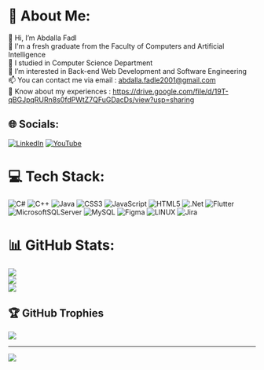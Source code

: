 # 💫 About Me:
👋 Hi, I’m Abdalla Fadl<br>🌱 I'm a fresh graduate from the Faculty of Computers and Artificial Intelligence<br>🌱 I studied in Computer Science Department <br>👀 I’m interested in Back-end Web Development and Software Engineering<br>📫 You can contact me via email : abdalla.fadle2001@gmail.com<br>📄 Know about my experiences : https://drive.google.com/file/d/19T-qBGJpqRURn8s0fdPWtZ7QFuGDacDs/view?usp=sharing<br>


## 🌐 Socials:
[![LinkedIn](https://img.shields.io/badge/LinkedIn-%230077B5.svg?logo=linkedin&logoColor=white)](https://linkedin.com/abdallafadl/) [![YouTube](https://img.shields.io/badge/YouTube-%23FF0000.svg?logo=YouTube&logoColor=white)](https://youtube.com/c/abdallafadl) 

# 💻 Tech Stack:
![C#](https://img.shields.io/badge/c%23-%23239120.svg?style=plastic&logo=c-sharp&logoColor=white) ![C++](https://img.shields.io/badge/c++-%2300599C.svg?style=plastic&logo=c%2B%2B&logoColor=white) ![Java](https://img.shields.io/badge/java-%23ED8B00.svg?style=plastic&logo=java&logoColor=white) ![CSS3](https://img.shields.io/badge/css3-%231572B6.svg?style=plastic&logo=css3&logoColor=white) ![JavaScript](https://img.shields.io/badge/javascript-%23323330.svg?style=plastic&logo=javascript&logoColor=%23F7DF1E) ![HTML5](https://img.shields.io/badge/html5-%23E34F26.svg?style=plastic&logo=html5&logoColor=white) ![.Net](https://img.shields.io/badge/.NET-5C2D91?style=plastic&logo=.net&logoColor=white) ![Flutter](https://img.shields.io/badge/Flutter-%2302569B.svg?style=plastic&logo=Flutter&logoColor=white) ![MicrosoftSQLServer](https://img.shields.io/badge/Microsoft%20SQL%20Sever-CC2927?style=plastic&logo=microsoft%20sql%20server&logoColor=white) ![MySQL](https://img.shields.io/badge/mysql-%2300f.svg?style=plastic&logo=mysql&logoColor=white) 	![Figma](https://img.shields.io/badge/figma-%23F24E1E.svg?style=plastic&logo=figma&logoColor=white) ![LINUX](https://img.shields.io/badge/Linux-FCC624?style=plastic&logo=linux&logoColor=black) ![Jira](https://img.shields.io/badge/jira-%230A0FFF.svg?style=plastic&logo=jira&logoColor=white)
# 📊 GitHub Stats:
![](https://github-readme-stats.vercel.app/api?username=Abdalla2050&theme=dark&hide_border=false&include_all_commits=false&count_private=false)<br/>
![](https://github-readme-streak-stats.herokuapp.com/?user=Abdalla2050&theme=dark&hide_border=false)<br/>
![](https://github-readme-stats.vercel.app/api/top-langs/?username=Abdalla2050&theme=dark&hide_border=false&include_all_commits=false&count_private=false&layout=compact)

## 🏆 GitHub Trophies
![](https://github-profile-trophy.vercel.app/?username=Abdalla2050&theme=radical&no-frame=false&no-bg=true&margin-w=4)

---
[![](https://visitcount.itsvg.in/api?id=Abdalla2050&icon=0&color=0)](https://visitcount.itsvg.in)

<!-- Proudly created with GPRM ( https://gprm.itsvg.in ) -->
